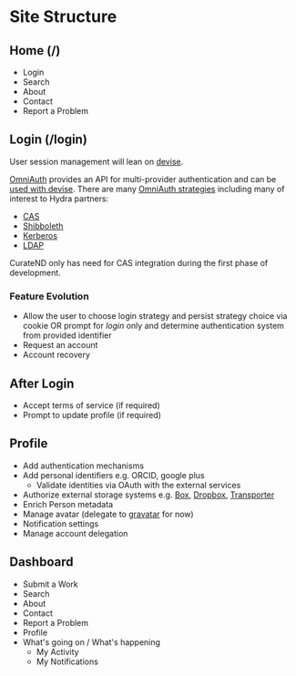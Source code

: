 # Site Structure

## Home (/)
- Login
- Search
- About
- Contact
- Report a Problem

## Login (/login)
User session management will lean on [devise](https://github.com/plataformatec/devise).

[OmniAuth](https://github.com/intridea/omniauth) provides an API for multi-provider authentication and can be [used with devise](https://github.com/plataformatec/devise/wiki/OmniAuth:-Overview).
There are many [OmniAuth strategies](https://github.com/intridea/omniauth/wiki/List-of-Strategies) including many of interest to Hydra partners:

- [CAS](https://github.com/dlindahl/omniauth-cas)
- [Shibboleth](https://github.com/toyokazu/omniauth-shibboleth)
- [Kerberos](https://github.com/naffis/omniauth-krb5)
- [LDAP](https://github.com/intridea/omniauth-ldap)

CurateND only has need for CAS integration during the first phase of development.

### Feature Evolution
- Allow the user to choose login strategy and persist strategy choice via cookie OR prompt for *login* only and determine authentication system from provided identifier
- Request an account
- Account recovery

## After Login
- Accept terms of service (if required)
- Prompt to update profile (if required)

## Profile
- Add authentication mechanisms
- Add personal identifiers e.g. ORCID, google plus
	- Validate identities via OAuth with the external services
- Authorize external storage systems e.g. [Box](https://www.box.com), [Dropbox](https://www.dropbox.com/), [Transporter](http://www.filetransporter.com/)
- Enrich Person metadata
- Manage avatar (delegate to [gravatar](http://en.gravatar.com/) for now)
- Notification settings
- Manage account delegation

## Dashboard
- Submit a Work
- Search
- About
- Contact
- Report a Problem
- Profile
- What's going on / What's happening
	- My Activity
	- My Notifications